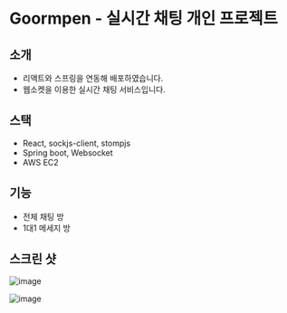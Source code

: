 # Goormpen - 실시간 채팅 개인 프로젝트


## 소개
- 리액트와 스프링을 연동해 배포하였습니다.
- 웹소켓을 이용한 실시간 채팅 서비스입니다.

## 스택

- React, sockjs-client, stompjs
- Spring boot, Websocket
- AWS EC2

## 기능

- 전체 채팅 방
- 1대1 메세지 방

## 스크린 샷

![image](https://github.com/g6y116/Goormpen/assets/121198194/07abc4d0-ef11-4d5a-8911-e69c6e942582)

![image](https://github.com/g6y116/Goormpen/assets/121198194/96878f89-409d-4039-8576-3597e707078c)
